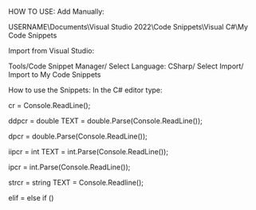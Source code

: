 HOW TO USE:
Add Manually:

USERNAME\Documents\Visual Studio 2022\Code Snippets\Visual C#\My Code Snippets

Import from Visual Studio:

Tools/Code Snippet Manager/ Select Language: CSharp/ Select Import/ Import to My Code Snippets

How to use the Snippets:
In the C# editor type:

cr = Console.ReadLine();

ddpcr = double TEXT = double.Parse(Console.ReadLine());

dpcr = double.Parse(Console.ReadLine());

iipcr = int TEXT = int.Parse(Console.ReadLine());

ipcr = int.Parse(Console.ReadLine());

strcr = string TEXT = Console.Readline();

elif = else if ()
